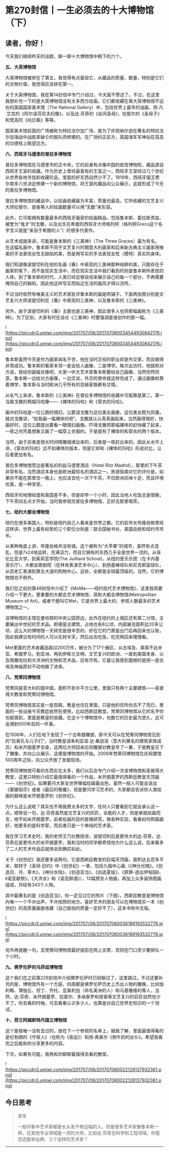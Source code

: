 # 第270封信丨一生必须去的十大博物馆（下）

## 读者，你好！

今天我们继续昨天的话题，聊一聊十大博物馆中剩下的六个。

 **五、大英博物馆**

大英博物馆被排在了第五，我觉得有点委屈它，从藏品的质量、数量，特别是它们的文物价值，我觉得应该排在第一。

关于大英博物馆，我在第14封信中专门介绍过，今天就不赘述了。不过，在这里我想补充一下的是大英博物馆没有太多西方绘画，它们都收藏在离大英博物馆不远处的英国国家美术馆（The National Gallery）中，包括世界上最早的油画，扬·凡·艾克的《阿尔诺芬尼夫妇像》，以及达·芬奇的《岩间圣母》，拉斐尔的《圣母子》和梵高的《向日葵》等等。

国家美术馆前面的广场被称为特拉法尔加广场，是为了庆祝纳尔逊在著名的特拉法尔加海战中战胜拿破仑的舰队而修建的。在广场的正前方，英国海军军神站在高高的功德柱上眺望远方。

 **六、西班牙马德里的普拉多博物馆**

普拉多博物馆在马德里市的正中央，它的前身有点像中国的故宫博物院，藏品源自西班牙王室的收藏。作为历史上曾经最富有的王室之一，西班牙王室经过几个世纪从世界各地寻找和收藏珍品，里面的好东西自然少不了。1819年，西班牙国王费尔南多六世决定修建一个新的博物馆，将王室的藏品向公众展示，这就形成了今天的普拉多博物馆。

普拉多博物馆的藏品中，以绘画收藏最为丰富，质量也最高。它所收藏的文艺复兴大师拉斐尔、提香等人的绘画数量可以用“无数”来形容。

此外，它可能拥有数量最多的西班牙画家的绘画精品，包括鲁本斯、委拉斯贵兹、被誉为“鬼才”的戈雅，以及出生在希腊的西班牙大师格列柯（格列柯Greco这个名字含义就是“来自于希腊的人”）的很多代表作。

从艺术成就来讲，可能是鲁本斯的《三美神》（The Three Graces）最为有名。在这幅名画中，鲁本斯不同于文艺复兴时期意大利画家和后来新古典主义画家用唯美的手法表现女性无缺陷的美，而是用写实的手法表现女性（模特）真实的身体。

我们知道像波提切利在他的名画《春》中表现的三美神那种纯粹的美，只能存在于画家的笔下，而不是现实生活中，而在现实生活中我们看到的则是鲁本斯所表现的人体。到了鲁本斯的时代，人类已经足够自信来展示自己的每一个部分，不再需要掩饰自己的缺陷，因此他这样写实而贴近生活的画风才得以流传。

不过当时依然有唯美主义的艺术家批评鲁本斯的画是肉铺子。下面两张图分别是文艺复兴大师波提切利在《春》中表现的三美神，以及鲁本斯的《三美神》。

另外，由于波提切利的《春》主题也是三美神，因此很多人也将那幅画称为《三美神》。为了区别，大家有时在谈论《三美神》时要强调是谁创作的那一幅。

![https://piccdn3.umiwi.com/img/201707/08/201707080034544930842176.jpg](https://piccdn3.umiwi.com/img/201707/08/201707080034544930842176.jpg)

鲁本斯虽然今天是作为画家闻名于世，他在当时正经的职业却是外交家，而且做得非常成功。鲁本斯的看家本领一是会给人画像，二是博学。每次出访时，他就和对方说，我给你画幅肖像吧，大家一听大艺术家鲁本斯要给自己画像，当然欣然同意。鲁本斯一边给对方画像，一边交谈，外交的使命就这样完成了。通过画像和靠着博学，鲁本斯与当时欧洲几乎所有的显赫家族都有交情。

从名气上来讲，鲁本斯的《三美神》在普拉多博物馆的收藏中可能算是第二，第一当属戈雅的两幅玛哈像——《裸体的玛哈》和《穿衣的玛哈》。

画中的玛哈是一位公爵的情妇，公爵请戈雅为这位美女画像，这位美女颇为风骚，就对戈雅讲，“给我画一幅裸体的吧”。戈雅就认认真真画起来，当然画得很好，快画好时，这位公爵提出要看一眼情妇画像。吓得戈雅把那幅裸体的赶快藏了起来，一夜之间凭着想象又画了一幅穿上衣服的。于是就有了裸体的和穿衣的两个版本。

当然，由于前者是很长时间精雕细琢出来的，后者是一夜赶出来的，因此从水平上讲，《穿衣的玛哈》远不如裸体的版本，但是它却和《裸体的玛哈》形成对比，让后者更加有名。

普拉多博物馆旁边是著名的利兹马德里酒店（Hotel Ritz Madrid），那里的下午茶非常有名，当然酒店本身也是欧洲最知名的酒店之一。旅游指南对它的评价是，如果你不能在那里住一晚上，也应该去吃一次下午茶，不仅欧洲风味十足，而且环境优美，是一种享受。

西班牙的地理经度和英国差不多，但是却早一个小时，因此当地人吃饭总是很晚，下午茶四五点才开始，当时我参观完普拉多博物馆，正好去那里喝茶。

 **七、纽约大都会博物馆**

纽约在很多美国人，特别是纽约自己人看来是世界之都。它的前市长布隆伯格曾经这样讲，世界上最有权势的三个职位分别是：联合国秘书长、美国总统和纽约市市长。

从某种角度上讲，布隆伯格并没有错。这个被称为“大苹果”的城市，虽然有点混乱，但是7x24地运转，充满活力，而且它拥有的东西几乎全是世界一流的。从哥伦比亚大学，到茱莉亚学院(The Juilliard School)，从纽约爱乐乐团（在卡内基音乐厅）、大都会歌剧院（在林肯表演艺术中心），到扬基棒球队和尼克斯篮球队，从百老汇表演到第五大道的购物中心。这些，全都是全球最顶级的。当然，它的博物馆也不例外。

我们在之前的第48封信中介绍了《MoMa——纽约现代艺术博物馆》，这里我简要介绍一下更大，更重要的大都会艺术博物馆，简称大都会博物馆(Metropolitan Museum of Art)，或者干脆叫它Met，它是世界上最大的、参观人数最多的艺术博物馆之一。

该博物馆的主馆在曼哈顿的中央公园旁边，此外在纽约的上城区还有第二分馆，主要展出中世纪的艺术品。即便是主建筑，占地也有8公顷，内部展览面积达20多公顷，这么大的博物馆一天转完是很辛苦的，好在它的门票是出门后再回来也认账，因此我建议有时间的人可以先转半天，然后出去吃饭，吃完再回来慢慢看。

Met里面的艺术收藏品超过200万件，被分为了17个展区，从古埃及、美索不达米亚、希腊罗马，到亚洲、再到伊斯兰文明、文艺复兴的欧洲、一直到美国本身、以及南撒哈拉和大洋洲的文物和艺术品，应有尽有。它最让我感到震撼的是把一座古埃及神庙原封不动地搬了进来。

 **八、梵蒂冈博物馆**

梵蒂冈是意大利的国中国，面积不到半平方公里，里面只有两个主要建筑——圣彼得大教堂和梵蒂冈博物馆。

梵蒂冈博物馆其实是一座宫殿，教皇也住在里面，只是他的住所你去不了而已，里面的一些设施今天教廷依然在使用，比如西斯廷教堂。梵蒂冈博物馆从它的名字你也能猜到，里面是教皇的收藏。在这十个博物馆中，也数它的历史最为悠久，这可追溯到500年前的一件事。

在1506年，人们在地下发现了一个古希腊雕塑，即今天可以在梵蒂冈博物馆见到的“拉奥孔与儿子们”，当时教皇请朱利亚诺·达·桑迦洛（意大利著名的建筑家族成员）和米开朗基罗去查，这两位大师回来后将雕塑对教皇夸了一番，于是教皇买下了雕像，并向公众展示，这便是博物馆的开始。2006年梵蒂冈博物馆在庆祝建馆500周年之际，向公众开放了发掘现场。

梵蒂冈博物馆可看的东西实在太多，我们以后会专门介绍一次该博物馆和圣彼得大教堂，这里只特别介绍它最值得看的一个作品，米开朗基罗的西斯廷教堂天顶画——《创世纪》。如果要问大家全世界哪幅绘画最出色，虽然一般人可能会说出《蒙娜丽莎》或者《最后的晚餐》，但是要问学习艺术的，大家都会告诉你人类绘画的巅峰是米开朗基罗的《创世纪》。

为什么这么说呢？其实也不用我费太多的文字，任何人只要看到它就会承认这一点。顺带说一句，达·芬奇虽然是文艺复兴的巨匠，全能的人才，但是单就绘画而言，他不如米开朗基罗。前者绘画的目的是搞研究，做各种实验，看看如何把画画好，他更多的是科学家，而后者只是一个单纯的艺术家。

我在学习艺术史时，我的老师王乃壮教授讲，波提切利后是更伟大的达·芬奇，达·芬奇后是更伟大的米开朗基罗。我和当时的同学都奇怪他为什么这么说，后来看多了二人的艺术作品后就体会到确实如此。

关于《创世纪》我还要多说两句，它是西斯廷教堂的巨幅天顶画，面积达五百多平米，取材于《圣经∙旧约》中《创世纪》一章，包括九幅中心画（《神分光暗》，《创造日、月、草木》，《神分水陆》，《创造亚当》，《创造夏娃》，《原罪-逐出伊甸园》，《诺亚献祭》，《大洪水》和《诺亚醉酒》）、12幅预言人物画，再加上众多装饰图画组成，共绘有343个人物。

其中最著名的是《创造亚当》，你一定见过它的照片（下图）。西斯廷教堂是博物馆内唯一一个不许出声，不许拍照的地方。喜好艺术的朋友可以在博物馆买一本《创世纪》的高质量画册收藏（自己偷拍的质量一定好不了），这本书有中文版。

![https://piccdn3.umiwi.com/img/201707/08/201707080036189193532776.jpg](https://piccdn3.umiwi.com/img/201707/08/201707080036189193532776.jpg)

另外再提醒一句，去梵蒂冈博物馆最好提前在网上买票，否则在门口至少要排队一个小时。

 **九、佛罗伦萨的乌菲兹博物馆**

这个我们在之前第228封信中介绍佛罗伦萨时已经聊过了，这里跳过。不过还要补充的是，博物馆外有一个方庭，四周都是佛罗伦萨历史上杰出人物的雕像，比如伽利略、薄伽丘、但丁、乔托、亚美利加（命名美洲的人）和马基雅维利等人，当然，达·芬奇、米开朗基罗、拉斐尔、多纳泰罗和提香等文艺复兴的巨匠自然也少不了。你去看的时候，可去看看认识多少人，也算是对自己世界史知识的一个测试。

 **十、荷兰阿姆斯特丹国立博物馆**

这个是我唯一没有去过的，放在下一个参观的名单上，据我了解，里面最值得看的是伦勃朗的《守夜人》（也称为《夜巡》）和扬·弗美尔《倒牛奶的女仆》。希望我看完之后能和你分享更多的内容。

下次，如果有可能，我再和你聊聊最值得去看的教堂。

![https://piccdn3.umiwi.com/img/201707/08/201707080022128137932361.png](https://piccdn3.umiwi.com/img/201707/08/201707080022128137932361.png)

## 今日思考

> 吴军
> 
> 一般印象中艺术家都是长头发不修边幅的人。但是很多艺术家像鲁本斯一样，在其他专业领域是一流的大师，比如达·芬奇在科学和工程领域。你是否还能举出两、三个这样的艺术家？

---
